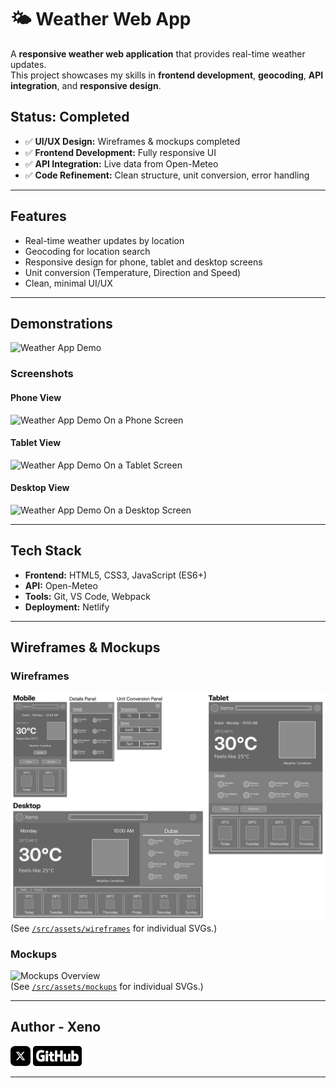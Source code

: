 # 🌤️ Weather Web App

A **responsive weather web application** that provides real-time weather updates.  
This project showcases my skills in **frontend development**, **geocoding**, **API integration**, and **responsive design**.

## **Status:** Completed

- ✅ **UI/UX Design:** Wireframes & mockups completed
- ✅ **Frontend Development:** Fully responsive UI
- ✅ **API Integration:** Live data from Open-Meteo
- ✅ **Code Refinement:** Clean structure, unit conversion, error handling

---

## Features

- Real-time weather updates by location
- Geocoding for location search
- Responsive design for phone, tablet and desktop screens
- Unit conversion (Temperature, Direction and Speed)
- Clean, minimal UI/UX

---

## Demonstrations

![Weather App Demo](./src/assets/weather-app-demo.gif)

### Screenshots

#### Phone View

<img src="https://github.com/XenoLeads/weather-app/releases/download/assets-v1/weather-app-demo-phone.png" alt="Weather App Demo On a Phone Screen" height="720px" style="object-fit:contain;"/>

#### Tablet View

<img src="https://github.com/XenoLeads/weather-app/releases/download/assets-v1/weather-app-demo-tablet.png" alt="Weather App Demo On a Tablet Screen" height="720px" style="object-fit:contain;"/>

#### Desktop View

<img src="https://github.com/XenoLeads/weather-app/releases/download/assets-v1/weather-app-demo-desktop.png" alt="Weather App Demo On a Desktop Screen" height="720px" style="object-fit:contain;"/>

---

## Tech Stack

- **Frontend:** HTML5, CSS3, JavaScript (ES6+)
- **API:** Open-Meteo
- **Tools:** Git, VS Code, Webpack
- **Deployment:** Netlify

---

## Wireframes & Mockups

### Wireframes

![Wireframes Overview](./src/assets/wireframes-overview.png)  
(See [`/src/assets/wireframes`](./src/assets/wireframes/) for individual SVGs.)

### Mockups

![Mockups Overview](./src/assets/mockups-overview.png)  
(See [`/src/assets/mockups`](./src/assets/mockups/) for individual SVGs.)

---

## Author - **Xeno**

[![X](./src/assets/icons/social-media/x.png)](https://x.com/xenoleads)
[![GitHub](./src/assets/icons/social-media/github.png)](https://github.com/xenoleads)

---
